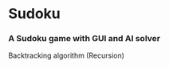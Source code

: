 <h1>Sudoku</h1>
<h3>A Sudoku game with GUI and AI solver</h3>
<p>Backtracking algorithm (Recursion)</p>
